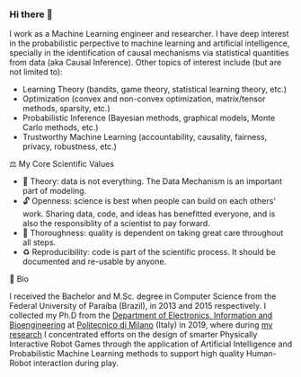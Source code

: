 ### Hi there 👋
I work as a Machine Learning engineer and researcher. I have deep interest in the probabilistic perpective to machine learning and artificial intelligence, specially  in the identification of causal mechanisms via statistical quantities from data (aka Causal Inference). Other topics of interest include (but are not limited to):

- Learning Theory (bandits, game theory, statistical learning theory, etc.)
- Optimization (convex and non-convex optimization, matrix/tensor methods, sparsity, etc.)
- Probabilistic Inference (Bayesian methods, graphical models, Monte Carlo methods, etc.)
- Trustworthy Machine Learning (accountability, causality, fairness, privacy, robustness, etc.)

⚖️ My Core Scientific Values

- 🧪 Theory: data is not everything. The Data Mechanism is an important part of modeling.
- 🔓 Openness: science is best when people can build on each others' work. Sharing data, code, and ideas has benefitted everyone, and is also the responsiblity of a scientist to pay forward.
- 🎯 Thoroughness: quality is dependent on taking great care throughout all steps.
- ♻️ Reproducibility: code is part of the scientific process. It should be documented and re-usable by anyone.

🥇 Bio

I received the Bachelor and M.Sc. degree in Computer Science from the Federal University of Paraíba (Brazil), in 2013 and 2015 respectively. I collected my Ph.D from the [Department of Electronics, Information and Bioengineering](https://www.deib.polimi.it/eng/home-page) at [Politecnico di Milano](https://www.polimi.it/en/) (Italy) in 2019, where during [my research](https://github.com/ewerlopes/phd_robogame) I concentrated efforts on the design of smarter Physically Interactive Robot Games through the application of Artificial Intelligence and Probabilistic Machine Learning methods to support high quality Human-Robot interaction during play.


<!--
**ewerlopes/ewerlopes** is a ✨ _special_ ✨ repository because its `README.md` (this file) appears on your GitHub profile.

Here are some ideas to get you started:

- 🔭 I’m currently working on ...
- 🌱 I’m currently learning ...
- 👯 I’m looking to collaborate on ...
- 🤔 I’m looking for help with ...
- 💬 Ask me about ...
- 📫 How to reach me: ...
- 😄 Pronouns: ...
- ⚡ Fun fact: ...
-->
